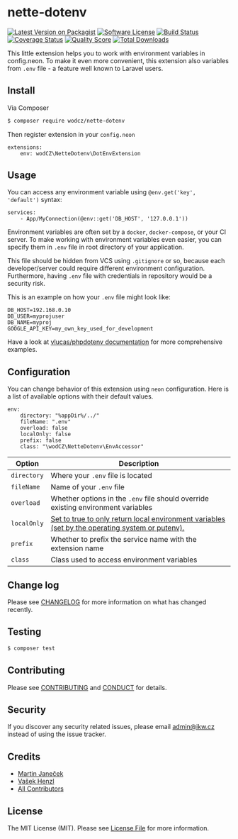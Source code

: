 # nette-dotenv

[![Latest Version on Packagist][ico-version]][link-packagist]
[![Software License][ico-license]](LICENSE.md)
[![Build Status][ico-travis]][link-travis]
[![Coverage Status][ico-scrutinizer]][link-scrutinizer]
[![Quality Score][ico-code-quality]][link-code-quality]
[![Total Downloads][ico-downloads]][link-downloads]

This little extension helps you to work with environment variables in config.neon.
To make it even more convenient, this extension also variables from `.env` file - a feature well known to Laravel users.

## Install

Via Composer

```bash
$ composer require wodcz/nette-dotenv
```

Then register extension in your `config.neon`
```neon
extensions:
	env: wodCZ\NetteDotenv\DotEnvExtension
```

## Usage

You can access any environment variable using `@env.get('key', 'default')` syntax:

```neon
services:
    - App/MyConnection(@env::get('DB_HOST', '127.0.0.1'))
```

Environment variables are often set by a `docker`, `docker-compose`, or your CI server.
To make working with environment variables even easier, you can specify them in `.env` file
in root directory of your application. 

This file should be hidden from VCS using `.gitignore` or so,
because each developer/server could require different environment configuration. 
Furthermore, having `.env` file with credentials in repository would be a security risk.

This is an example on how your `.env` file might look like:

```
DB_HOST=192.168.0.10
DB_USER=myprojuser
DB_NAME=myproj
GOOGLE_API_KEY=my_own_key_used_for_development
```

Have a look at [vlucas/phpdotenv documentation](https://github.com/vlucas/phpdotenv) for more comprehensive examples.

## Configuration

You can change behavior of this extension using `neon` configuration. Here is a list of available options with their
default values.
```neon
env:
	directory: "%appDir%/../"
	fileName: ".env"
	overload: false
	localOnly: false
	prefix: false
	class: "\wodCZ\NetteDotenv\EnvAccessor"
```

| Option | Description |
|--------|-------------|
| `directory` | Where your `.env` file is located |
| `fileName` | Name of your `.env` file |
| `overload` | Whether options in the `.env` file should override existing environment variables |
| `localOnly` | [Set to true to only return local environment variables (set by the operating system or putenv).](http://php.net/getenv#refsect1-function.getenv-parameters) |
| `prefix` | Whether to prefix the service name with the extension name |
| `class` | Class used to access environment variables |

## Change log

Please see [CHANGELOG](CHANGELOG.md) for more information on what has changed recently.

## Testing

``` bash
$ composer test
```

## Contributing

Please see [CONTRIBUTING](CONTRIBUTING.md) and [CONDUCT](CONDUCT.md) for details.

## Security

If you discover any security related issues, please email admin@ikw.cz instead of using the issue tracker.

## Credits

- [Martin Janeček][link-author]
- [Vašek Henzl](https://github.com/vhenzl)
- [All Contributors][link-contributors]

## License

The MIT License (MIT). Please see [License File](LICENSE.md) for more information.

[ico-version]: https://img.shields.io/packagist/v/wodCZ/nette-dotenv.svg?style=flat-square
[ico-license]: https://img.shields.io/badge/license-MIT-brightgreen.svg?style=flat-square
[ico-travis]: https://img.shields.io/travis/wodCZ/nette-dotenv/master.svg?style=flat-square
[ico-scrutinizer]: https://img.shields.io/scrutinizer/coverage/g/wodCZ/nette-dotenv.svg?style=flat-square
[ico-code-quality]: https://img.shields.io/scrutinizer/g/wodCZ/nette-dotenv.svg?style=flat-square
[ico-downloads]: https://img.shields.io/packagist/dt/wodCZ/nette-dotenv.svg?style=flat-square

[link-packagist]: https://packagist.org/packages/wodCZ/nette-dotenv
[link-travis]: https://travis-ci.org/wodCZ/nette-dotenv
[link-scrutinizer]: https://scrutinizer-ci.com/g/wodCZ/nette-dotenv/code-structure
[link-code-quality]: https://scrutinizer-ci.com/g/wodCZ/nette-dotenv
[link-downloads]: https://packagist.org/packages/wodCZ/nette-dotenv
[link-author]: https://github.com/wodCZ
[link-contributors]: ../../contributors
